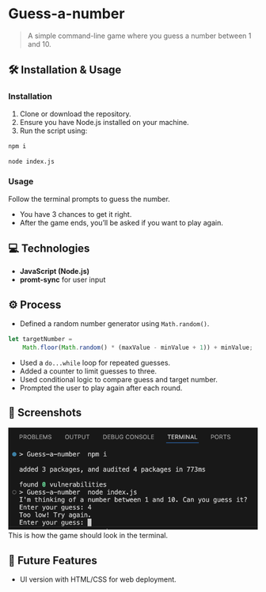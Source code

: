 # Guess-a-number
> A simple command-line game where you guess a number between 1 and 10.

## 🛠️ Installation & Usage

### Installation

1. Clone or download the repository.
2. Ensure you have Node.js installed on your machine.
3. Run the script using:

```bash
npm i
```

```bash
node index.js
```

### Usage
Follow the terminal prompts to guess the number.  
- You have 3 chances to get it right.  
- After the game ends, you’ll be asked if you want to play again.

## 💻 Technologies
- **JavaScript (Node.js)**
- **promt-sync** for user input

## ⚙️ Process
- Defined a random number generator using `Math.random()`. 

```js
let targetNumber =
    Math.floor(Math.random() * (maxValue - minValue + 1)) + minValue;
 ```    

- Used a `do...while` loop for repeated guesses.  
- Added a counter to limit guesses to three.  
- Used conditional logic to compare guess and target number.  
- Prompted the user to play again after each round.

## 📸 Screenshots
![insert an image](./assets/Screenshot%202025-04-04%20at%2015.29.42.png "hover")
This is how the game should look in the terminal.

## 🌟 Future Features
- UI version with HTML/CSS for web deployment.



